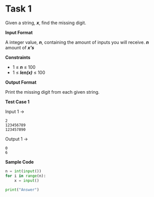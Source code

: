 ﻿# Task 1
Given a string, __*x*__, find the missing digit.

**Input Format**

A integer value, __*n*__, containing the amount of inputs you will receive.
__*n*__ amount of __*x's*__

**Constraints**
* 1 ≤ __*n*__ ≤ 100
* 1 ≤ __*len(x)*__ ≤ 100

**Output Format**

Print the missing digit from each given string.

**Test Case 1**

Input 1 →
```
2
123456789
123457890
```
Output 1 → 
```
0
6
```

**Sample Code**

```python
n = int(input())
for i in range(n):
	x = input()
	
print("Answer")
```

